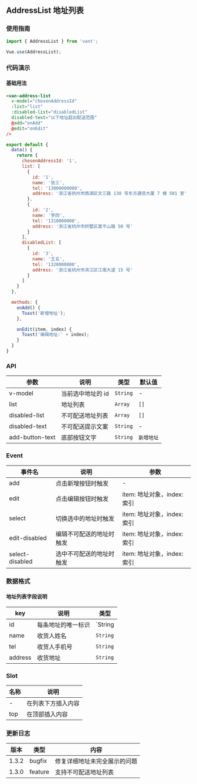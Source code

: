 ## AddressList 地址列表

### 使用指南
``` javascript
import { AddressList } from 'vant';

Vue.use(AddressList);
```

### 代码演示

#### 基础用法

```html
<van-address-list
  v-model="chosenAddressId"
  :list="list"
  :disabled-list="disabledList"
  disabled-text="以下地址超出配送范围"
  @add="onAdd"
  @edit="onEdit"
/>
```

```javascript
export default {
  data() {
    return {
      chosenAddressId: '1',
      list: [
        {
          id: '1',
          name: '张三',
          tel: '13000000000',
          address: '浙江省杭州市西湖区文三路 138 号东方通信大厦 7 楼 501 室'
        },
        {
          id: '2',
          name: '李四',
          tel: '1310000000',
          address: '浙江省杭州市拱墅区莫干山路 50 号'
        }
      ],
      disabledList: [
        {
          id: '3',
          name: '王五',
          tel: '1320000000',
          address: '浙江省杭州市滨江区江南大道 15 号'
        }
      ]
    }
  },

  methods: {
    onAdd() {
      Toast('新增地址');
    },

    onEdit(item, index) {
      Toast('编辑地址:' + index);
    }
  }
}
```


### API

| 参数 | 说明 | 类型 | 默认值 |
|-----------|-----------|-----------|-------------|
| v-model | 当前选中地址的 id | `String` | - |
| list | 地址列表 | `Array` | `[]` |
| disabled-list | 不可配送地址列表 | `Array` | `[]` |
| disabled-text | 不可配送提示文案 | `String` | - |
| add-button-text | 底部按钮文字 | `String` | `新增地址` |

### Event

| 事件名 | 说明 | 参数 |
|-----------|-----------|-----------|
| add | 点击新增按钮时触发 | - |
| edit | 点击编辑按钮时触发 | item: 地址对象，index: 索引 |
| select | 切换选中的地址时触发 | item: 地址对象，index: 索引 |
| edit-disabled | 编辑不可配送的地址时触发 | item: 地址对象，index: 索引 |
| select-disabled | 选中不可配送的地址时触发 | item: 地址对象，index: 索引 |

### 数据格式

#### 地址列表字段说明
| key | 说明 | 类型 |
|-----------|-----------|-----------|
| id | 每条地址的唯一标识 | `String | Number` |
| name | 收货人姓名 | `String` |
| tel | 收货人手机号 | `String` |
| address | 收货地址 | `String` |

### Slot

| 名称 | 说明 |
|-----------|-----------|
| - | 在列表下方插入内容 |
| top | 在顶部插入内容 |

### 更新日志

| 版本 | 类型 | 内容 |
|-----------|-----------|-----------|
| 1.3.2 | bugfix | 修复详细地址未完全展示的问题
| 1.3.0 | feature | 支持不可配送地址列表
